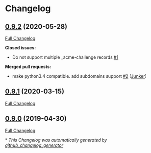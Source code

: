 # Changelog

## [0.9.2](https://github.com/ethauvin/namesilo-letsencrypt/tree/0.9.2) (2020-05-28)

[Full Changelog](https://github.com/ethauvin/namesilo-letsencrypt/compare/0.9.1...0.9.2)

**Closed issues:**

- Do not support multiple \_acme-challenge records [\#1](https://github.com/ethauvin/namesilo-letsencrypt/issues/1)

**Merged pull requests:**

- make python3.4 compatible. add subdomains support [\#2](https://github.com/ethauvin/namesilo-letsencrypt/pull/2) ([Junker](https://github.com/Junker))

## [0.9.1](https://github.com/ethauvin/namesilo-letsencrypt/tree/0.9.1) (2020-03-15)

[Full Changelog](https://github.com/ethauvin/namesilo-letsencrypt/compare/0.9.0...0.9.1)

## [0.9.0](https://github.com/ethauvin/namesilo-letsencrypt/tree/0.9.0) (2019-04-30)

[Full Changelog](https://github.com/ethauvin/namesilo-letsencrypt/compare/8a91146faebd196b223f7653e470428130f26246...0.9.0)



\* *This Changelog was automatically generated by [github_changelog_generator](https://github.com/github-changelog-generator/github-changelog-generator)*
